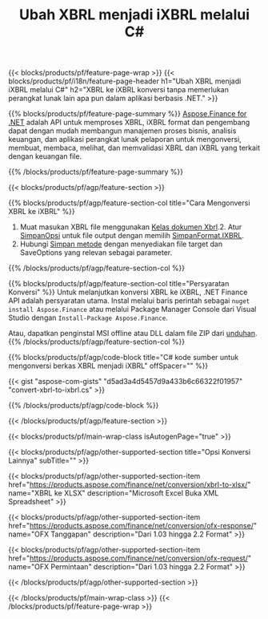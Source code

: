 ﻿---
title: Ubah XBRL menjadi iXBRL melalui C#
description: Kode contoh untuk konversi XBRL ke iXBRL C#. Gunakan API kode contoh untuk file XBRL batch ke konversi iXBRL dalam aplikasi berbasis .NET. 
url: /id/net/conversion/xbrl-to-ixbrl/
family: finance
platformtag: net
feature: convert
informat: XBRL
outformat: iXBRL
otherformats: XLSX
---
{{< blocks/products/pf/feature-page-wrap >}}
{{< blocks/products/pf/i18n/feature-page-header h1="Ubah XBRL menjadi iXBRL melalui C#" h2="XBRL ke iXBRL konversi tanpa memerlukan perangkat lunak lain apa pun dalam aplikasi berbasis .NET." >}}

{{% blocks/products/pf/feature-page-summary %}}
[Aspose.Finance for .NET](https://products.aspose.com/finance/net/) adalah API untuk memproses XBRL, iXBRL format dan pengembang dapat dengan mudah membangun manajemen proses bisnis, analisis keuangan, dan aplikasi perangkat lunak pelaporan untuk mengonversi, membuat, membaca, melihat, dan memvalidasi XBRL dan iXBRL yang terkait dengan keuangan file. 

{{% /blocks/products/pf/feature-page-summary %}}

{{< blocks/products/pf/agp/feature-section >}}

{{% blocks/products/pf/agp/feature-section-col title="Cara Mengonversi XBRL ke iXBRL" %}}
1. Muat masukan XBRL file menggunakan [Kelas dokumen Xbrl](https://apireference.aspose.com/finance/net/aspose.finance.xbrl/xbrldocument).2. Atur [SimpanOpsi](https://apireference.aspose.com/finance/net/aspose.finance.xbrl/saveoptions) untuk file output dengan memilih [SimpanFormat.IXBRL](https://apireference.aspose.com/finance/net/aspose.finance.xbrl/saveformat).
3. Hubungi [Simpan metode](https://apireference.aspose.com/finance/net/aspose.finance.xbrl.xbrldocument/save/methods/2) dengan menyediakan file target dan SaveOptions yang relevan sebagai parameter.

{{% /blocks/products/pf/agp/feature-section-col %}}

{{% blocks/products/pf/agp/feature-section-col title="Persyaratan Konversi" %}}
Untuk melanjutkan konversi XBRL ke iXBRL, .NET Finance API adalah persyaratan utama. Instal melalui baris perintah sebagai ```nuget install Aspose.Finance``` atau melalui Package Manager Console dari Visual Studio dengan ```Install-Package Aspose.Finance```.

Atau, dapatkan penginstal MSI offline atau DLL dalam file ZIP dari [unduhan](https://downloads.aspose.com/finance/net).
{{% /blocks/products/pf/agp/feature-section-col %}}

{{% blocks/products/pf/agp/code-block title="C# kode sumber untuk mengonversi berkas XBRL menjadi iXBRL" offSpacer="" %}}

{{< gist "aspose-com-gists" "d5ad3a4d5457d9a433b6c66322f01957" "convert-xbrl-to-ixbrl.cs" >}}

{{% /blocks/products/pf/agp/code-block %}}

{{< /blocks/products/pf/agp/feature-section >}}

{{< blocks/products/pf/main-wrap-class isAutogenPage="true" >}}

{{< blocks/products/pf/agp/other-supported-section title="Opsi Konversi Lainnya" subTitle="" >}}

{{< blocks/products/pf/agp/other-supported-section-item href="https://products.aspose.com/finance/net/conversion/xbrl-to-xlsx/" name="XBRL ke XLSX" description="Microsoft Excel Buka XML Spreadsheet" >}}

{{< blocks/products/pf/agp/other-supported-section-item href="https://products.aspose.com/finance/net/conversion/ofx-response/" name="OFX Tanggapan" description="Dari 1.03 hingga 2.2 Format" >}}

{{< blocks/products/pf/agp/other-supported-section-item href="https://products.aspose.com/finance/net/conversion/ofx-request/" name="OFX Permintaan" description="Dari 1.03 hingga 2.2 Format" >}}

{{< /blocks/products/pf/agp/other-supported-section >}}

{{< /blocks/products/pf/main-wrap-class >}}
{{< /blocks/products/pf/feature-page-wrap >}}